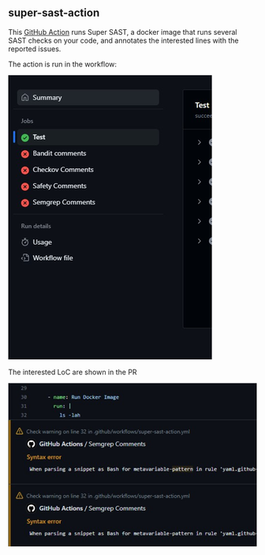 ## super-sast-action
This <a href="https://github.com/features/actions">GitHub Action</a> runs Super SAST, 
a docker image that runs several SAST checks on your code,
and annotates the interested lines with the reported issues.

The action is run in the workflow:

![](assets/action_1.jpg)

The interested LoC are shown in the PR

![](assets/action_2.jpg)

